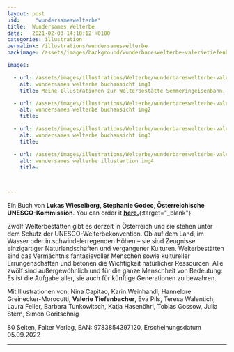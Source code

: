 ```yaml
---
layout: post
uid:     "wundersameswelterbe"
title:  Wundersames Welterbe
date:   2021-02-03 14:18:12 +0100
categories: illustration
permalink: /illustrations/wundersameswelterbe
backimage: /assets/images/background/wunderbareswelterbe-valerietiefenbacher5.jpg

images:

  - url: /assets/images/illustrations/Welterbe/wunderbareswelterbe-valerietiefenbacher2.jpg
    alt: wundersames welterbe buchansicht img1
    title: Meine Illustrationen zur Welterbestätte Semmeringeisenbahn, im Buch Wunderbares Welterbe.

  - url: /assets/images/illustrations/Welterbe/wunderbareswelterbe-valerietiefenbacher3.jpg
    alt: wundersames welterbe buchansicht img2
    title:

  - url: /assets/images/illustrations/Welterbe/wunderbareswelterbe-valerietiefenbacher4.jpg
    alt: wundersames welterbe buchansicht img3
    title:

  - url: /assets/images/illustrations/Welterbe/wunderbareswelterbe-valerietiefenbacher5.jpg
    alt: wundersames welterbe illustartion img4
    title:



---
```

Ein Buch von **Lukas Wieselberg, Stephanie Godec, Österreichische UNESCO-Kommission**. You can order it [**here.**](https://shop.falter.at/wundersames-welterbe.html){:target="_blank"}

Zwölf Welterbestätten gibt es derzeit in Österreich und sie stehen unter dem Schutz der UNESCO-Welterbekonvention. Ob auf dem Land, im Wasser oder in schwindelerregenden Höhen – sie sind Zeugnisse einzigartiger Naturlandschaften und vergangener Kulturen. Welterbestätten sind das Vermächtnis fantasievoller Menschen sowie kultureller Errungenschaften und betonen die Wichtigkeit natürlicher Ressourcen. Alle zwölf sind außergewöhnlich und für die ganze Menschheit von Bedeutung: Es ist die Aufgabe aller, sie auch für künftige Generationen zu bewahren.

Mit Illustrationen von: Nina Capitao, Karin Weinhandl, Hannelore Greinecker-Morocutti, **Valerie Tiefenbacher**, Eva Pils, Teresa Walentich, Laura Feller, Barbara Tunkowitsch, Katja Hasenöhrl, Tobias Gossow, Julia Stern, Simon Goritschnig


 80 Seiten, Falter Verlag, EAN: 9783854397120, Erscheinungsdatum	05.09.2022




---
